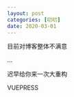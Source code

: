 ```yaml
---
layout: post
categories: [叨叨]
date: 2020-03-01
---
```


目前对博客整体不满意

$\dots$ 

迟早给你来一次大重构

VUEPRESS

